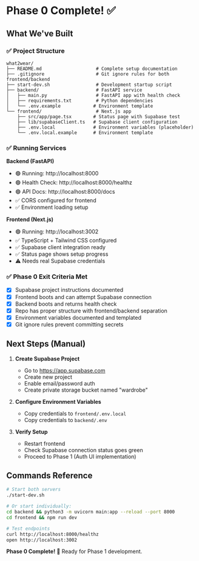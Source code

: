 # Phase 0 Complete! ✅

## What We've Built

### ✅ Project Structure
```
what2wear/
├── README.md                    # Complete setup documentation
├── .gitignore                   # Git ignore rules for both frontend/backend  
├── start-dev.sh                 # Development startup script
├── backend/                     # FastAPI service
│   ├── main.py                  # FastAPI app with health check
│   ├── requirements.txt         # Python dependencies  
│   └── .env.example            # Environment template
└── frontend/                    # Next.js app
    ├── src/app/page.tsx        # Status page with Supabase test
    ├── lib/supabaseClient.ts   # Supabase client configuration
    ├── .env.local              # Environment variables (placeholder)
    └── .env.local.example      # Environment template
```

### ✅ Running Services

**Backend (FastAPI)**
- 🟢 Running: http://localhost:8000
- 🟢 Health Check: http://localhost:8000/healthz  
- 🟢 API Docs: http://localhost:8000/docs
- ✅ CORS configured for frontend
- ✅ Environment loading setup

**Frontend (Next.js)**  
- 🟢 Running: http://localhost:3002
- ✅ TypeScript + Tailwind CSS configured
- ✅ Supabase client integration ready
- ✅ Status page shows setup progress
- ⚠️ Needs real Supabase credentials

### ✅ Phase 0 Exit Criteria Met

- [x] Supabase project instructions documented
- [x] Frontend boots and can attempt Supabase connection  
- [x] Backend boots and returns health check
- [x] Repo has proper structure with frontend/backend separation
- [x] Environment variables documented and templated
- [x] Git ignore rules prevent committing secrets

## Next Steps (Manual)

1. **Create Supabase Project**
   - Go to https://app.supabase.com
   - Create new project
   - Enable email/password auth
   - Create private storage bucket named "wardrobe"

2. **Configure Environment Variables**
   - Copy credentials to `frontend/.env.local`
   - Copy credentials to `backend/.env` 

3. **Verify Setup**
   - Restart frontend 
   - Check Supabase connection status goes green
   - Proceed to Phase 1 (Auth UI implementation)

## Commands Reference

```bash
# Start both servers
./start-dev.sh

# Or start individually:
cd backend && python3 -m uvicorn main:app --reload --port 8000
cd frontend && npm run dev

# Test endpoints
curl http://localhost:8000/healthz
open http://localhost:3002
```

**Phase 0 Complete!** 🎉 Ready for Phase 1 development.
